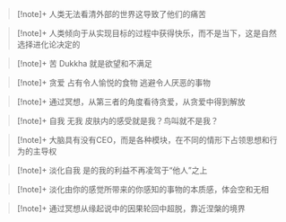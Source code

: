 
>[!note]+ 人类无法看清外部的世界这导致了他们的痛苦

>[!note]+ 人类倾向于从实现目标的过程中获得快乐，而不是当下，这是自然选择进化论决定的

>[!note]+ 苦 Dukkha 就是欲望和不满足

>[!note]+ 贪爱 占有令人愉悦的食物 逃避令人厌恶的事物

>[!note]+ 通过冥想，从第三者的角度看待贪爱，从贪爱中得到解放

>[!note]+ 自我 无我 皮肤内的感受就是我？鸟叫就不是我？

>[!note]+ 大脑具有没有CEO，而是各种模块，在不同的情形下占领思想和行为的主导权

>[!note]+ 淡化自我 是的我的利益不再凌驾于“他人”之上

>[!note]+ 淡化由你的感觉所带来的你感知的事物的本质感，体会空和无相

>[!note]+ 通过冥想从缘起说中的因果轮回中超脱，靠近涅槃的境界